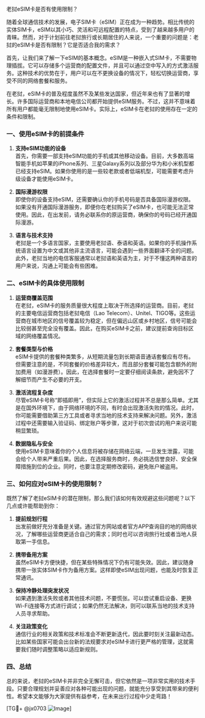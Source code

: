 老挝eSIM卡是否有使用限制？

随着全球通信技术的发展，电子SIM卡（eSIM）正在成为一种趋势。相比传统的实体SIM卡，eSIM以其小巧、灵活和可远程配置的特点，受到了越来越多用户的青睐。然而，对于计划前往老挝旅行或长期居住的人来说，一个重要的问题是：老挝的eSIM卡是否有限制？它是否适合我的需求？

首先，让我们来了解一下eSIM的基本概念。eSIM是一种嵌入式SIM卡，不需要物理插拔。它可以存储多个运营商的配置文件，并且可以通过空中写入的方式激活服务。这种技术的优势在于，用户可以在不更换设备的情况下，轻松切换运营商，享受不同的网络套餐和服务。

在老挝，eSIM卡的普及程度虽然不及某些发达国家，但近年来也有了显著的增长。许多国际运营商和本地电信公司都开始提供eSIM服务。不过，这并不意味着所有用户都能毫无限制地使用eSIM卡。实际上，eSIM卡在老挝的使用存在一定的条件和限制。

### 一、使用eSIM卡的前提条件

1. **支持eSIM功能的设备**  
   首先，你需要一部支持eSIM功能的手机或其他移动设备。目前，大多数高端智能手机如苹果的iPhone系列、三星Galaxy系列以及部分华为和小米机型都已经支持eSIM。如果你使用的是一些较老款或者低端机型，可能需要考虑升级设备才能使用eSIM卡。

2. **国际漫游权限**  
   即使你的设备支持eSIM，还需要确认你的手机号码是否具备国际漫游权限。如果没有开通国际漫游服务，即便你在老挝购买了eSIM卡，也可能无法正常使用。因此，在出发前，请务必联系你的原运营商，确保你的号码已经开通国际漫游。

3. **语言与技术支持**  
   老挝是一个多语言国家，主要使用老挝语、泰语和英语。如果你的手机操作系统语言设置为中文或其他非主流语言，可能会遇到一些界面翻译不全的问题。此外，老挝当地的电信客服通常以老挝语和英语为主，对于不懂这两种语言的用户来说，沟通上可能会有些困难。

### 二、eSIM卡的具体使用限制

1. **运营商覆盖范围**  
   在老挝，eSIM卡的服务质量很大程度上取决于所选择的运营商。目前，老挝的主要电信运营商包括老挝电信（Lao Telecom）、Unitel、TIGO等。这些运营商在城市地区的信号覆盖较为稳定，但在偏远山区或乡村地区，信号可能会比较弱甚至完全没有覆盖。因此，在购买eSIM卡之前，建议提前查询目标区域的网络覆盖情况。

2. **套餐类型与价格**  
   eSIM卡提供的套餐种类繁多，从短期流量包到长期语音通话套餐应有尽有。但需要注意的是，不同套餐的价格差异较大，而且部分套餐可能包含额外的附加费用（如漫游费）。因此，在选择套餐时一定要仔细阅读条款，避免因不了解细节而产生不必要的开支。

3. **激活流程复杂度**  
   尽管eSIM卡号称“即插即用”，但实际上它的激活过程并不总是那么简单。尤其是在国外环境下，由于网络环境的不同，有时会出现激活失败的情况。此时，你可能需要借助第三方工具或者寻求当地的技术支持来解决问题。另外，激活过程中还需要输入验证码、绑定账户等步骤，这对于初次尝试的用户来说可能稍显繁琐。

4. **数据隐私与安全**  
   使用eSIM卡意味着你的个人信息将被存储在网络云端，一旦发生泄露，可能会给个人带来严重后果。因此，在选择服务商时，务必挑选信誉良好、安全保障措施到位的企业。同时，也要注意定期修改密码，避免账户被盗用。

### 三、如何应对eSIM卡的使用限制？

既然了解了老挝eSIM卡的潜在限制，那么我们该如何有效规避这些问题呢？以下几点或许能帮助到你：

1. **提前规划行程**  
   出发前做好充分准备是关键。通过官方网站或者官方APP查询目的地的网络状况，了解哪些运营商更适合自己的需求；同时也可以咨询旅行社或者当地人获取第一手信息。

2. **携带备用方案**  
   虽然eSIM卡方便快捷，但在某些特殊情况下仍有可能失效。因此，建议随身携带一张实体SIM卡作为备用方案。这样即使eSIM出现问题，也能及时恢复正常通讯。

3. **保持冷静处理突发状况**  
   如果遇到激活失败或者其他技术问题，不要慌张。可以尝试重启设备、更换Wi-Fi连接等方式进行调试；如果仍然无法解决，则可以联系当地的技术支持人员寻求帮助。

4. **关注政策变化**  
   通信行业的相关政策和技术标准会不断更新迭代，因此要时刻关注最新动态。比如某些国家可能会出台新的法规要求对eSIM卡进行更严格的管理，这就需要我们随时调整策略以适应新规则。

### 四、总结

总的来说，老挝的eSIM卡并非完全无懈可击，但它依然是一项非常实用的技术手段。只要合理规划并妥善应对各种可能出现的问题，就能充分享受到其带来的便利性。希望本文能够为大家提供有益参考，在未来出行过程中少走弯路！

[TG💪+ @jx0703 ![Image](https://github.com/user-attachments/assets/dbca1d08-cadb-493c-b0ec-ad6f7a83f270)]